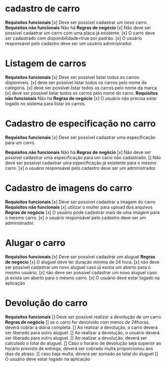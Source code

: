 # cadastro de carro

**Requisitos funcionais**
[x] Deve ser possível cadastrar um novo carro.
**Requisitos não funcionais**
Não há
**Regras de negócio**
[x] Não deve ser possível cadastrar um carro com uma placa já existente.
[x] O carro deve ser cadastrado com disponibilidade=true por padrão.
[x] O usuário responsável pelo cadastro deve ser um usuário administrador.

# Listagem de carros

**Requisitos funcionais**
[x] Deve ser possível listar todos os carros disponíveis.
[x] deve ser possível listar todos os carros pelo nome da categoria.
[x] deve ser possível listar todos os carros pelo nome da marca.
[x] deve ser possível listar todos os carros pelo nome do carro.
**Requisitos não funcionais**
Não há
**Regras de negócio**
[x] O usuário não precisa estar logado no sistema para listar os carros.

# Cadastro de especificação no carro

**Requisitos funcionais**
[x] Deve ser possível cadastrar uma especificação para um carro.

**Requisitos não funcionais**
Não há
**Regras de negócio**
[x] Não deve ser possível cadastrar uma especificação para um carro não cadastrado.
[] Não deve ser possível cadastrar uma especificação já existente para o mesmo carro.
[x] o usuário responsável pelo cadastro deve ser um administrador.

# Cadastro de imagens do carro

**Requisitos funcionais**
[x] Deve ser possível cadastrar a imagem do carro
**Requisitos não funcionais**
[x] utilizar o multer para upload dos arquivos
**Regras de negócio**
[x] O usuário pode cadastrar mais de uma imagem para o mesmo carro.
[x] o usuário responsável pelo cadastro deve ser um administrador.

# Alugar o carro

**Requisitos funcionais**
[x] Deve ser possível cadastrar um aluguel
**Regras de negócio**
[x] O aluguel deve ter duração mínima de 24 hora.
[x] não deve ser possível cadastrar um novo aluguel caso já exista um aberto
para o mesmo usuário.
[x] não deve ser possível cadastrar um novo aluguel caso já exista um aberto
para o mesmo carro.
[x] O usuário deve estar logado na aplicação

# Devolução do carro

**Requisitos funcionais**
[] Deve ser possível realizar a devolução de um carro
**Regras de negócio**
[] se o carro for devolvido com menos de 24horas, deverá cobrar a diária completa.
[] Ao realizar a devolução, o carro deverá ser liberado para outro aluguel.
[] Ao realizar a devolução, o usuário deverá ser liberado para outro aluguel.
[] Ao realizar a devolução, deverá ser calculado o total do aluguel.
[] Caso o horário de devolução seja superior ao horário previsto de entrega, deverá ser cobrado multa proporcionou aos dias de atraso.
[] caso haja multa, deverá ser somado ao total do aluguel
[] O usuário deve estar logado na aplicação
